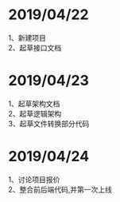 # 2019/04/22
1、新建项目<br>
2、起草接口文档<br>

# 2019/04/23
1、起草架构文档<br>
2、起草逻辑架构<br>
3、起草文件转换部分代码<br>

# 2019/04/24
1、讨论项目报价<br>
2、整合前后端代码,并第一次上线<br>
